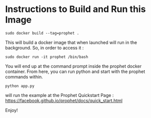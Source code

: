 # Instructions to Build and Run this Image
```
sudo docker build --tag=prophet .
```
This will build a docker image that when launched will run in the background. 
So, in order to access it : 
```
sudo docker run -it prophet /bin/bash
```

You will end up at the command prompt inside the prophet docker container.
From here, you can run python and start with the prophet commands within.

```
python app.py 
```
will run the example at the Prophet Quickstart Page : https://facebook.github.io/prophet/docs/quick_start.html

Enjoy!


